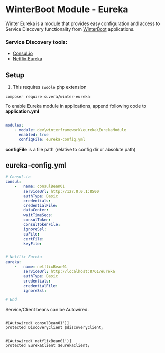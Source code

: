 # WinterBoot Module - Eureka

Winter Eureka is a module that provides easy configuration and access to Service Discovery functionality from [WinterBoot](https://github.com/suvera/winter-boot) applications.

### Service Discovery tools:

- [Consul.io](https://www.consul.io/use-cases/service-discovery-and-health-checking)
- [Netflix Eureka](https://github.com/Netflix/eureka)

## Setup

1. This requires `swoole` php extension

```shell
composer require suvera/winter-eureka
```

To enable Eureka module in applications, append following code to **application.yml**

```yaml

modules:
    - module: dev\winterframework\eureka\EurekaModule
      enabled: true
      configFile: eureka-config.yml

```

**configFile** is a file path (relative to config dir or absolute path)


## eureka-config.yml

```yaml
# Consul.io
consul:
    -   name: consulBean01
        serviceUrl: http://127.0.0.1:8500
        authType: Basic
        credentials:
        credentialFile:
        dataCenter:
        waitTimeSecs:
        consulToken:
        consulTokenFile:
        ignoreSsl:
        caFile:
        certFile:
        keyFile:


# Netflix Eureka
eureka:
    -   name: netflixBean01
        serviceUrl: http://localhost:8761/eureka
        authType: Basic
        credentials:
        credentialFile:
        ignoreSsl:

# End
```

Service/Client beans can be Autowired.

```phpt

#[Autowired('consulBean01')]
protected DiscoveryClient $discoveryClient;


#[Autowired('netflixBean01')]
protected EurekaClient $eurekaClient;
```
